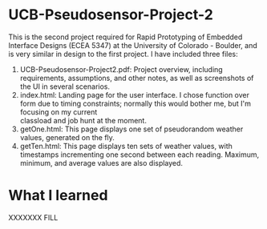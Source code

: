 # UCB-Pseudosensor-Project-2

This is the second project required for Rapid Prototyping of Embedded Interface Designs (ECEA 5347) at the University of Colorado - Boulder, and is very similar in design to the first project. I have included three files:
  1.  UCB-Pseudosensor-Project2.pdf: Project overview, including requirements, assumptions, and other notes, as well as screenshots of the UI in several scenarios.
  2.  index.html: Landing page for the user interface. I chose function over form due to timing constraints; normally this would bother me, but I'm focusing on my current  
      classload and job hunt at the moment.  
  4.  getOne.html: This page displays one set of pseudorandom weather values, generated on the fly. 
  5.  getTen.html: This page displays ten sets of weather values, with timestamps incrementing one second between each reading. Maximum, minimum, and average values are also displayed. 

# What I learned

XXXXXXX FILL
